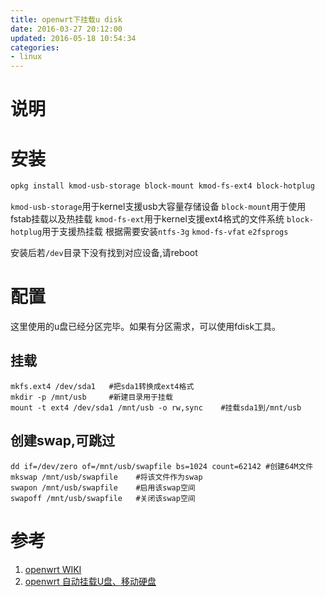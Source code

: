 ```yaml
---
title: openwrt下挂载u disk
date: 2016-03-27 20:12:00
updated: 2016-05-18 10:54:34
categories:
- linux
---
```

<!-- index-menu -->

# 说明
# 安装
```bash
opkg install kmod-usb-storage block-mount kmod-fs-ext4 block-hotplug
```
`kmod-usb-storage`用于kernel支援usb大容量存储设备
`block-mount`用于使用fstab挂载以及热挂载
`kmod-fs-ext`用于kernel支援ext4格式的文件系统
`block-hotplug`用于支援热挂载
根据需要安装`ntfs-3g` `kmod-fs-vfat` `e2fsprogs`

安装后若`/dev`目录下没有找到对应设备,请reboot

# 配置
这里使用的u盘已经分区完毕。如果有分区需求，可以使用fdisk工具。

## 挂载
```shell
mkfs.ext4 /dev/sda1   #把sda1转换成ext4格式
mkdir -p /mnt/usb     #新建目录用于挂载
mount -t ext4 /dev/sda1 /mnt/usb -o rw,sync    #挂载sda1到/mnt/usb
```
## 创建swap,可跳过
```
dd if=/dev/zero of=/mnt/usb/swapfile bs=1024 count=62142 #创建64M文件
mkswap /mnt/usb/swapfile    #将该文件作为swap
swapon /mnt/usb/swapfile    #启用该swap空间
swapoff /mnt/usb/swapfile   #关闭该swap空间
```

# 参考
1. [openwrt WIKI][openwrt-wiki-usb]
2. [openwrt 自动挂载U盘、移动硬盘][auto-mount-usb]

<!-- URL -->

[openwrt-wiki-usb]: https://wiki.openwrt.org/zh-cn/doc/howto/usb.storage "USB存储"
[auto-mount-usb]: http://blog.sina.com.cn/s/blog_6838386a0101d72s.html "openwrt 自动挂载U盘、移动硬盘"
